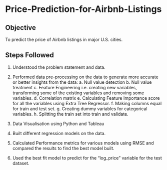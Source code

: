 # Price-Prediction-for-Airbnb-Listings

## Objective

To predict the price of Airbnb listings in major U.S. cities.

## Steps Followed

1. Understood the problem statement and data.

2. Performed data pre-processing on the data to generate more accurate or better insights from the data:
  a. Null value detection
  b. Null value treatment
  c. Feature Engineering i.e. creating new variables, transforming some of the existing variables and removing some variables.
  d. Correlation matrix
  e. Calculating Feature Importance score for all the variables using Extra Tree Regressor.
  f. Making columns equal for train and test set.
  g. Creating dummy variables for categorical variables.
  h. Splitting the train set into train and validate.

3. Data Visualisation using Python and Tableau

4. Built different regression models on the data.

5. Calculated Performance metrics for various models using RMSE and compared the results to find the best model built.

6. Used the best fit model to predict for the “log_price” variable for the test dataset.
